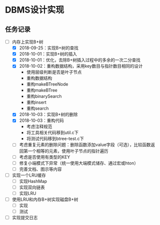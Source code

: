 # DBMS设计实现

## 任务记录

* [ ] 内存上实现B+树
  * [x] 2018-09-25：实现B+树的查找
  * [x] 2018-10-01：实现B+树的插入
  * [x] 2018-10-01：优化，去除B+树插入过程中的多余的一次二分查找
  * [x] 2018-10-02：重构数据结构，采用key数目与指针数目相同的设计
    * 使用层级判断是否是叶子节点
    * 重构数据结构
    * 重构makeBTreeNode
    * 重构makeBTree
    * 重构binarySearch
    * 重构insert
    * 重构search
  * [x] 2018-10-03：实现B+树的删除
  * [x] 2018-10-03：重构代码
    * 考虑注释规范
    * 将工具相关代码移到util.c下
    * 将测试代码移到btree-test.c下
  * [ ] 考虑重复元素的删除问题：删除函数添加value字段（可选），比较函数返回第一个相等的元素，使用叶子节点的指针遍历
  * [ ] 考虑是否使用有类型的KEY
  * [ ] 修复小端模式下异常（统一使用大端模式储存、通过宏或hton）
  * [ ] 完善文档、图示等内容
* [ ] 实现一个LRU缓存
  * [ ] 实现HashMap
  * [ ] 实现双向链表
  * [ ] 实现LRU
* [ ] 使用LRU和内存B+树实现磁盘B+树
  * [ ] 实现
  * [ ] 测试
* [ ] 实现提交日志
